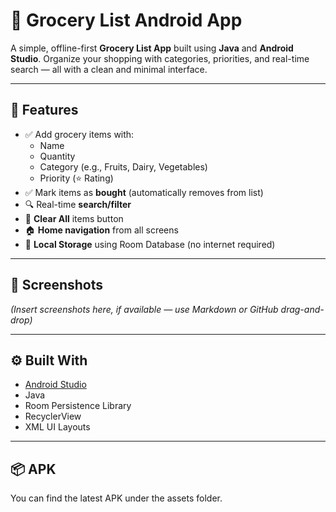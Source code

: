 # 🛒 Grocery List Android App

A simple, offline-first **Grocery List App** built using **Java** and **Android Studio**. Organize your shopping with categories, priorities, and real-time search — all with a clean and minimal interface.

---

## 📱 Features

- ✅ Add grocery items with:
  - Name
  - Quantity
  - Category (e.g., Fruits, Dairy, Vegetables)
  - Priority (⭐ Rating)
- ✅ Mark items as **bought** (automatically removes from list)
- 🔍 Real-time **search/filter**
- 🧹 **Clear All** items button
- 🏠 **Home navigation** from all screens
- 💾 **Local Storage** using Room Database (no internet required)

---

## 📸 Screenshots

*(Insert screenshots here, if available — use Markdown or GitHub drag-and-drop)*

---

## ⚙️ Built With

- [Android Studio](https://developer.android.com/studio)
- Java
- Room Persistence Library
- RecyclerView
- XML UI Layouts

---

## 📦 APK

You can find the latest APK under the assets folder.  

